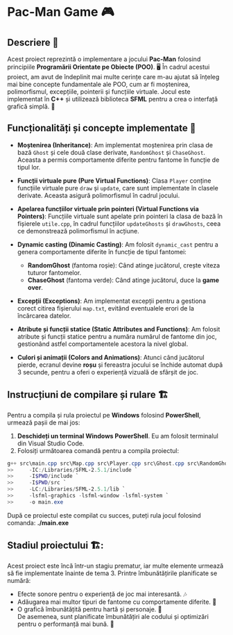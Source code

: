 # Pac-Man Game 🎮  

## Descriere 📝  

Acest proiect reprezintă o implementare a jocului **Pac-Man** folosind principiile **Programării Orientate pe Obiecte (POO)**. 🖥️ În cadrul acestui proiect, am avut de îndeplinit mai multe cerințe care m-au ajutat să înțeleg mai bine concepte fundamentale ale POO, cum ar fi moștenirea, polimorfismul, excepțiile, pointerii și funcțiile virtuale. Jocul este implementat în **C++** și utilizează biblioteca **SFML** pentru a crea o interfață grafică simplă. 🎨  

## Funcționalități și concepte implementate 🔧  

- **Moștenirea (Inheritance)**: Am implementat moștenirea prin clasa de bază `Ghost` și cele două clase derivate, `RandomGhost` și `ChaseGhost`. Aceasta a permis comportamente diferite pentru fantome în funcție de tipul lor.  
  
- **Funcții virtuale pure (Pure Virtual Functions)**: Clasa `Player` conține funcțiile virtuale pure `draw` și `update`, care sunt implementate în clasele derivate. Aceasta asigură polimorfismul în cadrul jocului.  
  
- **Apelarea funcțiilor virtuale prin pointeri (Virtual Functions via Pointers)**: Funcțiile virtuale sunt apelate prin pointeri la clasa de bază în fișierele `utile.cpp`, în cadrul funcțiilor `updateGhosts` și `drawGhosts`, ceea ce demonstrează polimorfismul în acțiune.  
  
- **Dynamic casting (Dinamic Casting)**: Am folosit `dynamic_cast` pentru a genera comportamente diferite în funcție de tipul fantomei:  
  - **RandomGhost** (fantoma roșie): Când atinge jucătorul, crește viteza tuturor fantomelor.  
  - **ChaseGhost** (fantoma verde): Când atinge jucătorul, duce la **game over**.  
  
- **Excepții (Exceptions)**: Am implementat excepții pentru a gestiona corect citirea fișierului `map.txt`, evitând eventualele erori de la încărcarea datelor.  
  
- **Atribute și funcții statice (Static Attributes and Functions)**: Am folosit atribute și funcții statice pentru a număra numărul de fantome din joc, gestionând astfel comportamentele acestora la nivel global.  

- **Culori și animații (Colors and Animations)**: Atunci când jucătorul pierde, ecranul devine **roșu** și fereastra jocului se închide automat după 3 secunde, pentru a oferi o experiență vizuală de sfârșit de joc.  

## Instrucțiuni de compilare și rulare 🏗️  

Pentru a compila și rula proiectul pe **Windows** folosind **PowerShell**, urmează pașii de mai jos:  

1. **Deschideți un terminal Windows PowerShell**. Eu am folosit terminalul din Visual Studio Code.  
2. Folosiți următoarea comandă pentru a compila proiectul:  

```powershell  
g++ src\main.cpp src\Map.cpp src\Player.cpp src\Ghost.cpp src\RandomGhost.cpp src\ChaseGhost.cpp src\PatrolGhost.cpp src\utile.cpp `
>>     -IC:/Libraries/SFML-2.5.1/include `
>>     -I$PWD/include `
>>     -I$PWD/src `
>>     -LC:/Libraries/SFML-2.5.1/lib `
>>     -lsfml-graphics -lsfml-window -lsfml-system `
>>     -o main.exe
```
După ce proiectul este compilat cu succes, puteți rula jocul folosind comanda: **./main.exe**  

## Stadiul proiectului 🏗️:  
Acest proiect este încă într-un stagiu prematur, iar multe elemente urmează să fie implementate înainte de tema 3. Printre îmbunătățirile planificate se numără:  
- Efecte sonore pentru o experiență de joc mai interesantă. 🎶  
- Adăugarea mai multor tipuri de fantome cu comportamente diferite. 👻  
- O grafică îmbunătățită pentru hartă și personaje. 🎨  
De asemenea, sunt planificate îmbunătățiri ale codului și optimizări pentru o performanță mai bună. 🚀  
